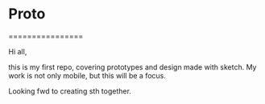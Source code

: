# Proto
================

Hi all,

this is my first repo, covering prototypes and design made with sketch. My work is not only mobile, but this will be a focus. 

Looking fwd to creating sth together. 

